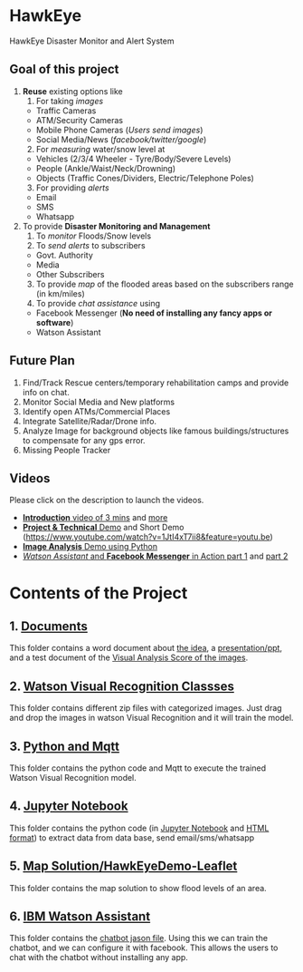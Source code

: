 # HawkEye
HawkEye Disaster Monitor and Alert System 

## Goal of this project
1. **Reuse** existing options like
   1. For taking *images* 
     * Traffic Cameras
     * ATM/Security Cameras
     * Mobile Phone Cameras (*Users send images*)
     * Social Media/News (*facebook/twitter/google*)
   2. For *measuring* water/snow level at
     * Vehicles (2/3/4 Wheeler - Tyre/Body/Severe Levels)
     * People (Ankle/Waist/Neck/Drowning)
     * Objects (Traffic Cones/Dividers, Electric/Telephone Poles) 
   3. For providing *alerts*
     * Email
     * SMS
     * Whatsapp
1. To provide **Disaster Monitoring and Management**
   1. To *monitor* Floods/Snow levels
   2. To *send alerts* to subscribers
     * Govt. Authority
     * Media
     * Other Subscribers
   3. To provide *map* of the flooded areas based on the subscribers range (in km/miles)
   4. To provide *chat assistance* using
     * Facebook Messenger (**No need of installing any fancy apps or software**)
     * Watson Assistant

## Future Plan
1. Find/Track Rescue centers/temporary rehabilitation camps and provide info on chat. 
1. Monitor Social Media and New platforms
1. Identify open ATMs/Commercial Places
1. Integrate Satellite/Radar/Drone info.
1. Analyze Image for background objects like famous buildings/structures to compensate for any gps error.
1. Missing People Tracker

## Videos
Please click on the description to launch the videos.
* [**Introduction** video of 3 mins](https://youtu.be/FysReNaKB0U) and [more](https://youtu.be/CgMHSGOgnBg)
* [**Project & Technical** Demo](https://youtu.be/b27EbEaVbZc) and Short Demo (https://www.youtube.com/watch?v=1JtI4xT7ii8&feature=youtu.be)
* [**Image Analysis** Demo using Python](https://youtu.be/yD0ZUwU4pRU)
* [*Watson Assistant* and **Facebook Messenger** in Action part 1](https://youtu.be/U40FcEYIrlg) and [part 2](https://youtu.be/Vir_ZGqQ_g4)    


# Contents of the Project
## 1. [Documents](https://github.com/patror-pstech/HawkEye/tree/master/Documents)
This folder contains a word document about [the idea](https://github.com/patror-pstech/HawkEye/blob/master/Documents/hawkEye.docx), a [presentation/ppt](https://github.com/patror-pstech/HawkEye/blob/master/Documents/Call-for-Code-2019-Solution-HawkEye.pptx), and a test document of the [Visual Analysis Score of the images](https://github.com/patror-pstech/HawkEye/blob/master/Documents/HawkEye%20Test%20Round1%262_old_ver.docx).

## 2. [Watson Visual Recognition Classses](https://github.com/patror-pstech/HawkEye/tree/master/Watson%20Visual%20Recognition%20Classses)
This folder contains different zip files with categorized images. Just drag and drop the images in watson Visual Recognition and it will train the model.

## 3. [Python and Mqtt](https://github.com/patror-pstech/HawkEye/tree/master/Python%20and%20Mqtt)
This folder contains the python code and Mqtt to execute the trained Watson Visual Recognition model.

## 4. [Jupyter Notebook](https://github.com/patror-pstech/HawkEye/tree/master/Jupyter%20Notebook)
This folder contains the python code (in [Jupyter Notebook](https://github.com/patror-pstech/HawkEye/blob/master/Jupyter%20Notebook/pyHawkEye0723.ipynb) and [HTML format](https://github.com/patror-pstech/HawkEye/blob/master/Jupyter%20Notebook/pyHawkEye0723.slides.html)) to extract data from data base, send email/sms/whatsapp

## 5. [Map Solution/HawkEyeDemo-Leaflet](https://github.com/patror-pstech/HawkEye/tree/master/Map%20Solution/HawkEyeDemo-Leaflet)
This folder contains the map solution to show flood levels of an area.

## 6. [IBM Watson Assistant](https://github.com/patror-pstech/HawkEye/tree/master/IBM%20Watson%20Assistant)
This folder contains the [chatbot jason file](https://github.com/patror-pstech/HawkEye/blob/master/IBM%20Watson%20Assistant/skill-HawkEyeNavigationAsistant.json). Using this we can train the chatbot, and we can configure it with facebook.
This allows the users to chat with the chatbot without installing any app.
